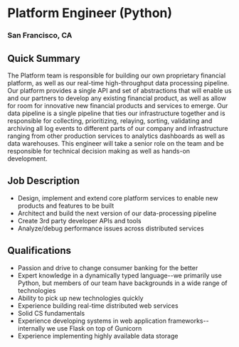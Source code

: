 # Platform Engineer (Python)
### San Francisco, CA

## Quick Summary
The Platform team is responsible for building our own proprietary financial platform, as well as our real-time high-throughput data processing pipeline. Our platform provides a single API and set of abstractions that will enable us and our partners to develop any existing financial product, as well as allow for room for innovative new financial products and services to emerge. Our data pipeline is a single pipeline that ties our infrastructure together and is responsible for collecting, prioritizing, relaying, sorting, validating and archiving all log events to different parts of our company and infrastructure ranging from other production services to analytics dashboards as well as data warehouses. This engineer will take a senior role on the team and be responsible for technical decision making as well as hands-on development.

## Job Description
+	Design, implement and extend core platform services to enable new products and features to be built
+	Architect and build the next version of our data-processing pipeline
+	Create 3rd party developer APIs and tools
+	Analyze/debug performance issues across distributed services

## Qualifications
+	Passion and drive to change consumer banking for the better
+	Expert knowledge in a dynamically typed language--we primarily use Python, but members of our team have backgrounds in a wide range of technologies
+	Ability to pick up new technologies quickly
+	Experience building real-time distributed web services
+	Solid CS fundamentals
+	Experience developing systems in web application frameworks--internally we use Flask on top of Gunicorn
+	Experience implementing highly available data storage
